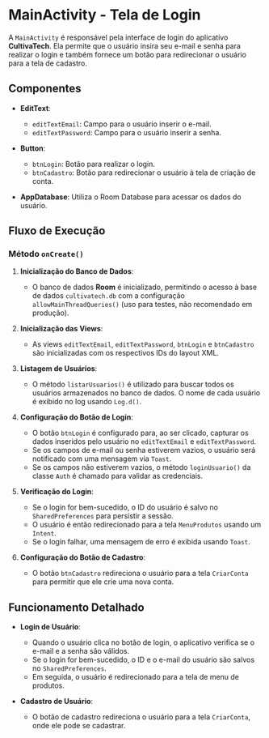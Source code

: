 # MainActivity - Tela de Login

A `MainActivity` é responsável pela interface de login do aplicativo **CultivaTech**. Ela permite que o usuário insira seu e-mail e senha para realizar o login e também fornece um botão para redirecionar o usuário para a tela de cadastro.

## Componentes

- **EditText**:
  - `editTextEmail`: Campo para o usuário inserir o e-mail.
  - `editTextPassword`: Campo para o usuário inserir a senha.
  
- **Button**:
  - `btnLogin`: Botão para realizar o login.
  - `btnCadastro`: Botão para redirecionar o usuário à tela de criação de conta.

- **AppDatabase**: Utiliza o Room Database para acessar os dados do usuário.

## Fluxo de Execução

### Método `onCreate()`

1. **Inicialização do Banco de Dados**:
   - O banco de dados **Room** é inicializado, permitindo o acesso à base de dados `cultivatech.db` com a configuração `allowMainThreadQueries()` (uso para testes, não recomendado em produção).
   
2. **Inicialização das Views**:
   - As views `editTextEmail`, `editTextPassword`, `btnLogin` e `btnCadastro` são inicializadas com os respectivos IDs do layout XML.
   
3. **Listagem de Usuários**:
   - O método `listarUsuarios()` é utilizado para buscar todos os usuários armazenados no banco de dados. O nome de cada usuário é exibido no log usando `Log.d()`.

4. **Configuração do Botão de Login**:
   - O botão `btnLogin` é configurado para, ao ser clicado, capturar os dados inseridos pelo usuário no `editTextEmail` e `editTextPassword`.
   - Se os campos de e-mail ou senha estiverem vazios, o usuário será notificado com uma mensagem via `Toast`.
   - Se os campos não estiverem vazios, o método `loginUsuario()` da classe `Auth` é chamado para validar as credenciais.

5. **Verificação do Login**:
   - Se o login for bem-sucedido, o ID do usuário é salvo no `SharedPreferences` para persistir a sessão.
   - O usuário é então redirecionado para a tela `MenuProdutos` usando um `Intent`.
   - Se o login falhar, uma mensagem de erro é exibida usando `Toast`.

6. **Configuração do Botão de Cadastro**:
   - O botão `btnCadastro` redireciona o usuário para a tela `CriarConta` para permitir que ele crie uma nova conta.

## Funcionamento Detalhado

- **Login de Usuário**:
  - Quando o usuário clica no botão de login, o aplicativo verifica se o e-mail e a senha são válidos.
  - Se o login for bem-sucedido, o ID e o e-mail do usuário são salvos no `SharedPreferences`.
  - Em seguida, o usuário é redirecionado para a tela de menu de produtos.

- **Cadastro de Usuário**:
  - O botão de cadastro redireciona o usuário para a tela `CriarConta`, onde ele pode se cadastrar.
